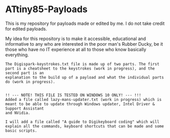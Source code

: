 # ATtiny85-Payloads
This is my repository for payloads made or edited by me. I do not take credit for edited payloads.

My idea for this repository is to make it accessible, educational and informative to any who are interested in the poor man's Rubber Ducky, be it those who
have no IT experience at all to those who know basically everything.


    The Digispark-keystrokes.txt file is made up of two parts. The first part is a cheatsheet to the keystrokes (work in progress), and the second part is an
    explanation to the build up of a payload and what the individual parts do (work in progress).


    !! --- NOTE! THIS FILE IS TESTED ON WINDOWS 10 ONLY! --- !!!
    Added a file called lazy-mans-updater.txt (work in progress) which is meant to be able to update through Windows updater, Intel Driver & Support Assistant
    and NVidia.

    I will add a file called "A guide to Digikeyboard coding" which will explain all the commands, keyboard shortcuts that can be made and some basic scripts.
